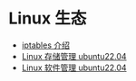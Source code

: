 # Linux 生态

- [iptables 介绍](/linux/iptables-intro.md)
- [Linux 存储管理 ubuntu22.04](/linux/linux-storage-management.md)
- [Linux 软件管理  ubuntu22.04](/linux/linux-software-manage-ubuntu.md)